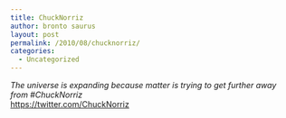 ```yaml
---
title: ChuckNorriz
author: bronto saurus
layout: post
permalink: /2010/08/chucknorriz/
categories:
  - Uncategorized
---
```

*The universe is expanding because matter is trying to get further away from #ChuckNorriz*  
<https://twitter.com/ChuckNorriz>